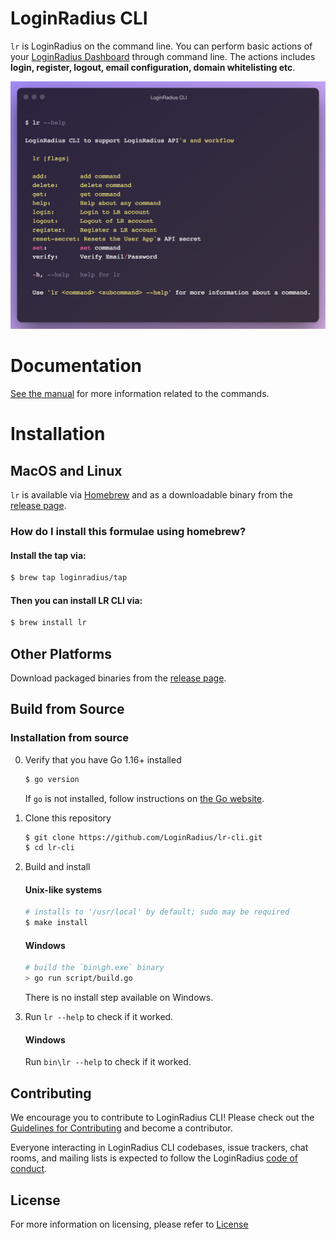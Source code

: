 # LoginRadius CLI

`lr` is LoginRadius on the command line. You can perform basic actions of your [LoginRadius Dashboard](https://dashboard.loginradius.com/dashboard) through command line. The actions includes **login, register, logout, email configuration, domain whitelisting etc**.

![](./cli_home.png)

# Documentation

[See the manual](https://www.loginradius.com/open-source/cli/manual) for more information related to the commands.
# Installation 
## MacOS and Linux

`lr` is available via [Homebrew](https://brew.sh/) and as a downloadable binary from the [release page](https://github.com/loginradius/lr-cli/releases/latest).

### How do I install this formulae using homebrew?

#### Install the tap via:

```sh
$ brew tap loginradius/tap
```
#### Then you can install LR CLI via:

```sh
$ brew install lr
```

## Other Platforms

Download packaged binaries from the [release page](https://github.com/loginradius/lr-cli/releases/latest).
## Build from Source
### Installation from source

0. Verify that you have Go 1.16+ installed

   ```sh
   $ go version
   ```

   If `go` is not installed, follow instructions on [the Go website](https://golang.org/doc/install).

1. Clone this repository

   ```sh
   $ git clone https://github.com/LoginRadius/lr-cli.git
   $ cd lr-cli
   ```

2. Build and install
   #### Unix-like systems
   ```sh
   # installs to '/usr/local' by default; sudo may be required
   $ make install
   
   ```
   #### Windows
   ```sh
   # build the `bin\gh.exe` binary
   > go run script/build.go
   ```

   There is no install step available on Windows.

3. Run `lr --help` to check if it worked.

   #### Windows
   Run `bin\lr --help` to check if it worked.

## Contributing

We encourage you to contribute to LoginRadius CLI! Please check out the
[Guidelines for Contributing](CONTRIBUTING.md) and become a contributor.

Everyone interacting in LoginRadius CLI codebases, issue trackers, chat rooms, and mailing lists is expected to follow the LoginRadius [code of conduct](CODE_OF_CONDUCT.md).

## License

For more information on licensing, please refer to [License](https://github.com/LoginRadius/lr-cli/blob/master/LICENSE)